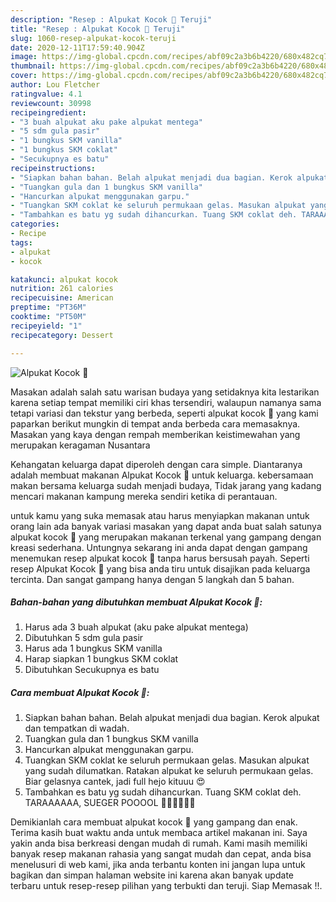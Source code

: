 ```yaml
---
description: "Resep : Alpukat Kocok 🥑 Teruji"
title: "Resep : Alpukat Kocok 🥑 Teruji"
slug: 1060-resep-alpukat-kocok-teruji
date: 2020-12-11T17:59:40.904Z
image: https://img-global.cpcdn.com/recipes/abf09c2a3b6b4220/680x482cq70/alpukat-kocok-🥑-foto-resep-utama.jpg
thumbnail: https://img-global.cpcdn.com/recipes/abf09c2a3b6b4220/680x482cq70/alpukat-kocok-🥑-foto-resep-utama.jpg
cover: https://img-global.cpcdn.com/recipes/abf09c2a3b6b4220/680x482cq70/alpukat-kocok-🥑-foto-resep-utama.jpg
author: Lou Fletcher
ratingvalue: 4.1
reviewcount: 30998
recipeingredient:
- "3 buah alpukat aku pake alpukat mentega"
- "5 sdm gula pasir"
- "1 bungkus SKM vanilla"
- "1 bungkus SKM coklat"
- "Secukupnya es batu"
recipeinstructions:
- "Siapkan bahan bahan. Belah alpukat menjadi dua bagian. Kerok alpukat dan tempatkan di wadah."
- "Tuangkan gula dan 1 bungkus SKM vanilla"
- "Hancurkan alpukat menggunakan garpu."
- "Tuangkan SKM coklat ke seluruh permukaan gelas. Masukan alpukat yang sudah dilumatkan. Ratakan alpukat ke seluruh permukaan gelas. Biar gelasnya cantek, jadi full hejo kituuu 😍"
- "Tambahkan es batu yg sudah dihancurkan. Tuang SKM coklat deh. TARAAAAAA, SUEGER POOOOL 🤤🤤🤤🥑🥑🥑"
categories:
- Recipe
tags:
- alpukat
- kocok

katakunci: alpukat kocok 
nutrition: 261 calories
recipecuisine: American
preptime: "PT36M"
cooktime: "PT50M"
recipeyield: "1"
recipecategory: Dessert

---
```



![Alpukat Kocok 🥑](https://img-global.cpcdn.com/recipes/abf09c2a3b6b4220/680x482cq70/alpukat-kocok-🥑-foto-resep-utama.jpg)

Masakan adalah salah satu warisan budaya yang setidaknya kita lestarikan karena setiap tempat memiliki ciri khas tersendiri, walaupun namanya sama tetapi variasi dan tekstur yang berbeda, seperti alpukat kocok 🥑 yang kami paparkan berikut mungkin di tempat anda berbeda cara memasaknya. Masakan yang kaya dengan rempah memberikan keistimewahan yang merupakan keragaman Nusantara



Kehangatan keluarga dapat diperoleh dengan cara simple. Diantaranya adalah membuat makanan Alpukat Kocok 🥑 untuk keluarga. kebersamaan makan bersama keluarga sudah menjadi budaya, Tidak jarang yang kadang mencari makanan kampung mereka sendiri ketika di perantauan.

untuk kamu yang suka memasak atau harus menyiapkan makanan untuk orang lain ada banyak variasi masakan yang dapat anda buat salah satunya alpukat kocok 🥑 yang merupakan makanan terkenal yang gampang dengan kreasi sederhana. Untungnya sekarang ini anda dapat dengan gampang menemukan resep alpukat kocok 🥑 tanpa harus bersusah payah.
Seperti resep Alpukat Kocok 🥑 yang bisa anda tiru untuk disajikan pada keluarga tercinta. Dan sangat gampang hanya dengan 5 langkah dan 5 bahan.


<!--inarticleads1-->

##### Bahan-bahan yang dibutuhkan membuat Alpukat Kocok 🥑:

1. Harus ada 3 buah alpukat (aku pake alpukat mentega)
1. Dibutuhkan 5 sdm gula pasir
1. Harus ada 1 bungkus SKM vanilla
1. Harap siapkan 1 bungkus SKM coklat
1. Dibutuhkan Secukupnya es batu




<!--inarticleads2-->

##### Cara membuat  Alpukat Kocok 🥑:

1. Siapkan bahan bahan. Belah alpukat menjadi dua bagian. Kerok alpukat dan tempatkan di wadah.
1. Tuangkan gula dan 1 bungkus SKM vanilla
1. Hancurkan alpukat menggunakan garpu.
1. Tuangkan SKM coklat ke seluruh permukaan gelas. Masukan alpukat yang sudah dilumatkan. Ratakan alpukat ke seluruh permukaan gelas. Biar gelasnya cantek, jadi full hejo kituuu 😍
1. Tambahkan es batu yg sudah dihancurkan. Tuang SKM coklat deh. TARAAAAAA, SUEGER POOOOL 🤤🤤🤤🥑🥑🥑




Demikianlah cara membuat alpukat kocok 🥑 yang gampang dan enak. Terima kasih buat waktu anda untuk membaca artikel makanan ini. Saya yakin anda bisa berkreasi dengan mudah di rumah. Kami masih memiliki banyak resep makanan rahasia yang sangat mudah dan cepat, anda bisa menelusuri di web kami, jika anda terbantu konten ini jangan lupa untuk bagikan dan simpan halaman website ini karena akan banyak update terbaru untuk resep-resep pilihan yang terbukti dan teruji. Siap Memasak !!. 
